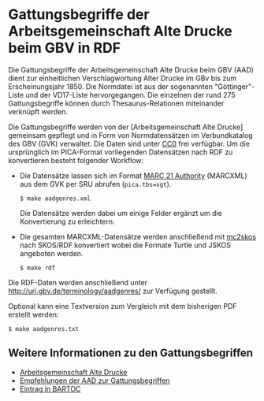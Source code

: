 # Gattungsbegriffe der Arbeitsgemeinschaft Alte Drucke beim GBV in RDF

Die Gattungsbegriffe der Arbeitsgemeinschaft Alte Drucke beim GBV (AAD) dient
zur einheitlichen Verschlagwortung Alter Drucke im GBv bis zum Erscheinungsjahr
1850. Die Normdatei ist aus der sogenannten "Göttinger"-Liste und der
VD17-Liste hervorgegangen. Die einzelnen der rund 275 Gattungsbegriffe können
durch Thesaurus-Relationen miteinander verknüpft werden.

Die Gattungsbegriffe werden von der [Arbeitsgemeinschaft Alte Drucke] gemeinsam
gepflegt und in Form von Normdatensätzen im Verbundkatalog des GBV (GVK)
verwaltet.  Die Daten sind unter [CC0] frei verfügbar. Um die ursprünglich im
PICA-Format vorliegenden Datensätzen nach RDF zu konvertieren besteht folgender
Workflow:

* Die Datensätze lassen sich im Format [MARC 21 Authority] (MARCXML)
  aus dem GVK per SRU abrufen (`pica.tbs=xgt`).

      $ make aadgenres.xml
    
  Die Datensätze werden dabei um einige Felder ergänzt um die Konvertierung zu
  erleichtern.

* Die gesamten MARCXML-Datensätze werden anschließend mit [mc2skos] nach
  SKOS/RDF konvertiert wobei die Formate Turtle und JSKOS angeboten werden.

      $ make rdf

Die RDF-Daten werden anschließend unter <http://uri.gbv.de/terminology/aadgenres/>
zur Verfügung gestellt.

Optional kann eine Textversion zum Vergleich mit dem bisherigen PDF erstellt werden:

    $ make aadgenres.txt

## Weitere Informationen zu den Gattungsbegriffen

* [Arbeitsgemeinschaft Alte Drucke](https://aad.gbv.de/)
* [Empfehlungen der AAD zur Gattungsbegriffen](http://aad.gbv.de/empfehlung/gattung.htm)
* [Eintrag in BARTOC](http://bartoc.org/en/node/18627)

[MARC 21 Authority]: http://www.loc.gov/marc/authority/
[CC0]: https://creativecommons.org/publicdomain/zero/1.0/deed.de
[mc2skos]: https://pypi.python.org/pypi/mc2skos
